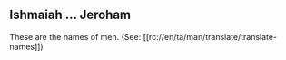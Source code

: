 ## Ishmaiah ... Jeroham  ##

These are the names of men. (See: [[rc://en/ta/man/translate/translate-names]])